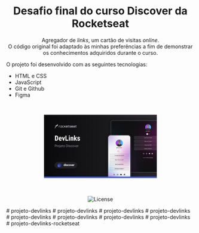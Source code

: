 <h1 align="center"> Desafio final do curso Discover da Rocketseat </h1>

<p align="center">
Agregador de <i>links</i>, um cartão de visitas <i>online</i>. <br/>
O código original foi adaptado às minhas preferências a fim de demonstrar os conhecimentos adquiridos durante o curso. <br/>

O projeto foi desenvolvido com as seguintes tecnologias:
- HTML e CSS
- JavaScript
- Git e Github
- Figma
<br/>

<p align="center">
  <img alt="projeto DevLinks" src=".github/preview.jpg" width="60%">
</p>
<br/>
<p align="center">
  <img alt="License" src="https://img.shields.io/static/v1?label=license&message=MIT&color=49AA26&labelColor=000000">
</p># projeto-devlinks
# projeto-devlinks
# projeto-devlinks
# projeto-devlinks
# projeto-devlinks
# projeto-devlinks
# projeto-devlinks
# projeto-devlinks
# projeto-devlinks-rocketseat
